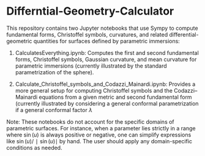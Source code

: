 # Differntial-Geometry-Calculator
This repository contains two Jupyter notebooks that use Sympy to compute fundamental forms, Christoffel symbols, curvatures, and related differential-geometric quantities for surfaces defined by parametric immersions:

1) CalculatesEverything.ipynb: Computes the first and second fundamental forms, Christoffel symbols, Gaussian curvature, and mean curvature for parametric immersions (currently illustrated by the standard parametrization of the sphere).

2) Calculate_Christoffel_symbols_and_Codazzi_Mainardi.ipynb: Provides a more general setup for computing Christoffel symbols and the Codazzi–Mainardi equations from a given metric and second fundamental form (currently illustrated by considering a general conformal parametrization if a general conformal factor $\lambda$

Note: These notebooks do not account for the specific domains of parametric surfaces. For instance, when a parameter lies strictly in a range where $\sin⁡(u)$ is always positive or negative, one can simplify expressions like $\sin⁡(u)/∣\sin⁡(u)∣$ by hand. The user should apply any domain-specific conditions as needed.

